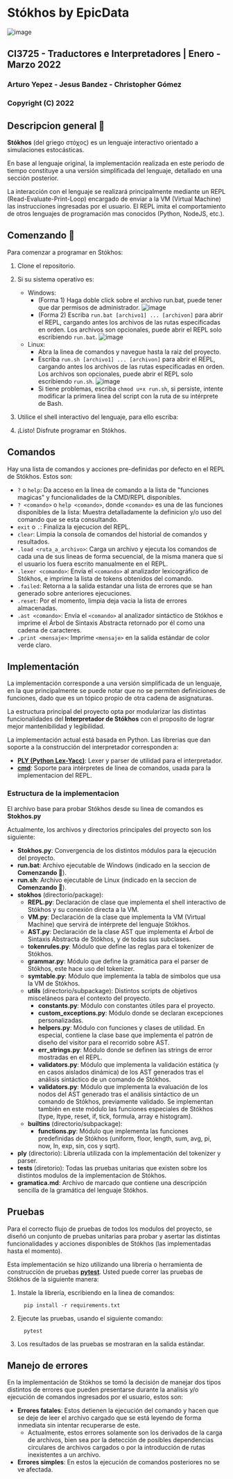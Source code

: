 # Stókhos by EpicData

![image](https://user-images.githubusercontent.com/60492166/166131136-4bdcac4d-56a6-44dd-9efd-98b251b5f35a.png)

## CI3725 - Traductores e Interpretadores | Enero - Marzo 2022

### Arturo Yepez - Jesus Bandez - Christopher Gómez

### Copyright (C) 2022

## Descripcion general 📃

**Stókhos** (del griego στόχος) es un lenguaje interactivo orientado a simulaciones estocásticas.

En base al lenguaje original, la implementación realizada en este periodo de tiempo constituye a una versión simplificada del lenguaje, detallado en una sección posterior.

La interacción con el lenguaje se realizará principalmente mediante un REPL (Read-Evaluate-Print-Loop) encargado de enviar a la VM (Virtual Machine) las instrucciones ingresadas por el usuario. El REPL imita el comportamiento de otros lenguajes de programación mas conocidos (Python, NodeJS, etc.).

## Comenzando 🔧

Para comenzar a programar en Stókhos:

1. Clone el repositorio.
2. Si su sistema operativo es:
     - Windows:
        - (Forma 1) Haga doble click sobre el archivo run.bat, puede tener que dar permisos de administrador.
        ![image](https://user-images.githubusercontent.com/60492166/166130379-7165e12d-8aba-4a44-91ee-b48f3866e425.png)
        - (Forma 2) Escriba `run.bat [archivo1] ... [archivon]` para abrir el REPL, cargando antes los archivos de las rutas especificadas en orden. Los archivos son opcionales, puede abrir el REPL solo escribiendo `run.bat`.
        ![image](https://user-images.githubusercontent.com/60492166/166130282-bd4411a7-2ede-4cb6-aa35-2d1e1405addb.png)
     - Linux:
        - Abra la linea de comandos y navegue hasta la raiz del proyecto.
        - Escriba `run.sh [archivo1] ... [archivon]` para abrir el REPL, cargando antes los archivos de las rutas especificadas en orden. Los archivos son opcionales, puede abrir el REPL solo escribiendo `run.sh`.
        ![image](https://user-images.githubusercontent.com/60492166/166130248-daee20e2-4d7e-4d7d-8743-3bb58a6fbbb2.png)
        - Si tiene problemas, escriba `chmod u+x run.sh`, si persiste, intente modificar la primera línea del script con la ruta de su intérprete de Bash.

5. Utilice el shell interactivo del lenguaje, para ello escriba:

    

4. ¡Listo! Disfrute programar en Stókhos.

## Comandos

Hay una lista de comandos y acciones pre-definidas por defecto en el REPL de Stókhos. Estos son:

* `?` o `help`: Da acceso en la linea de comando a la lista de "funciones magicas" y funcionalidades de la CMD/REPL disponibles.
* `? <comando>` o `help <comando>`, donde `<comando>` es una de las funciones disponibles de la lista: Muestra detalladamente la definicion y/o uso del comando que se esta consultando.
* `exit` o `.`: Finaliza la ejecucion del REPL.
* `clear`: Limpia la consola de comandos del historial de comandos y resultados.
* `.load <ruta_a_archivo>`: Carga un archivo y ejecuta los comandos de cada una de sus lineas de forma secuencial, de la misma manera que si el usuario los fuera escrito manualmente en el REPL.
* `.lexer <comando>`: Envía el `<comando>` al analizador lexicográfico de Stókhos, e imprime la lista de tokens obtenidos del comando.
* `.failed`: Retorna a la salida estandar una lista de errores que se han generado sobre anteriores ejecuciones.
* `.reset`: Por el momento, limpia deja vacia la lista de errores almacenadas.
* `.ast <comando>`: Envía el `<comando>` al analizador sintáctico de Stókhos e imprime el Árbol de Sintaxis Abstracta retornado por él como una cadena de caracteres.
* `.print <mensaje>`: Imprime `<mensaje>` en la salida estándar de color verde claro.

## Implementación

La implementación corresponde a una versión simplificada de un lenguaje, en la que principalmente se puede notar que no se permiten definiciones de funciones, dado que es un tópico propio de otra cadena de asignaturas.

La estructura principal del proyecto opta por modularizar las distintas funcionalidades del **Interpretador de Stókhos** con el proposito de lograr mejor mantenibilidad y legibilidad.

La implementación actual está basada en Python. Las librerias que dan soporte a la construcción del interpretador corresponden a:

* [**PLY (Python Lex-Yacc)**](https://github.com/dabeaz/ply): Lexer y parser de utilidad para el interpretador.
* [**cmd**](https://docs.python.org/3/library/cmd.html): Soporte para intérpretes de línea de comandos, usada para la implementacion del REPL.

### Estructura de la implementacion

El archivo base para probar Stókhos desde su linea de comandos es **Stokhos.py**

Actualmente, los archivos y directorios principales del proyecto son los siguiente:

* **Stokhos.py**: Convergencia de los distintos módulos para la ejecución del proyecto.
* **run.bat**: Archivo ejecutable de Windows (indicado en la seccion de **Comenzando 🔧**).
* **run.sh**: Archivo ejecutable de Linux (indicado en la seccion de **Comenzando 🔧**).
* **stokhos** (directorio/package):
  * **REPL.py**: Declaración de clase que implementa el shell interactivo de Stókhos y su conexión directa a la VM.
  * **VM.py**: Declaración de la clase que implementa la VM (Virtual Machine) que servirá de intérprete del lenguaje Stókhos.
  * **AST.py**: Declaración de la clase AST que implementa el Árbol de Sintaxis Abstracta de Stókhos, y de todas sus subclases.
  * **tokenrules.py**: Módulo que define las reglas para el tokenizer de Stókhos.
  * **grammar.py**: Módulo que define la gramática para el parser de Stókhos, este hace uso del tokenizer.
  * **symtable.py**: Módulo que implementa la tabla de símbolos que usa la VM de Stókhos.
  * **utils** (directorio/subpackage): Distintos scripts de objetivos misceláneos para el contexto del proyecto.
    * **constants.py**: Módulo con constantes útiles para el proyecto.
    * **custom_exceptions.py**: Módulo donde se declaran excepciones personalizadas.
    * **helpers.py**: Módulo con funciones y clases de utilidad. En especial, contiene la clase base que implementa el patrón de diseño del visitor para el recorrido sobre AST.
    * **err_strings.py**: Módulo donde se definen las strings de error mostradas en el REPL.
    * **validators.py**: Módulo que implementa la validación estática (y en casos aislados dinámica) de los AST generados tras el análisis sintáctico de un comando de Stókhos.
    * **validators.py**: Módulo que implementa la evaluación de los nodos del AST generado tras el análisis sintáctico de un comando de Stókhos, previamente validado. Se implementan también en este módulo las funciones especiales de Stókhos (type, ltype, reset, if, tick, formula, array e histogram).
  * **builtins** (directorio/subpackage):
    * **functions.py**: Módulo que implementa las funciones predefinidas de Stókhos (uniform, floor, length, sum, avg, pi, now, ln, exp, sin, cos y sqrt).
* **ply** (directorio): Librería utilizada con la implementación del tokenizer y parser.
* **tests** (diretorio): Todas las pruebas unitarias que existen sobre los distintos modulos de la implementacion de Stókhos.
* **gramatica.md**: Archivo de marcado que contiene una descripción sencilla de la gramática del lenguaje Stókhos.

## Pruebas

Para el correcto flujo de pruebas de todos los modulos del proyecto, se diseñó un conjunto de pruebas unitarias para probar y asertar las distintas funcionalidades y acciones disponibles de Stókhos (las implementadas hasta el momento).

Esta implementación se hizo utilizando una librería o herramienta de construcción de pruebas [**pytest**](https://docs.pytest.org/en/7.1.x/). Usted puede correr las pruebas de Stókhos de la siguiente manera:

1. Instale la librería, escribiendo en la linea de comandos:

    ```_
      pip install -r requirements.txt
    ```

2. Ejecute las pruebas, usando el siguiente comando:

    ```_
      pytest
    ```

3. Los resultados de las pruebas se mostraran en la salida estándar.

## Manejo de errores

En la implementación de Stókhos se tomó la decisión de manejar dos tipos distintos de errores que pueden presentarse durante la analisis y/o ejecución de comandos ingresados por el usuario, estos son:

* **Errores fatales**: Estos detienen la ejecución del comando y hacen que se deje de leer el archivo cargado que se está leyendo de forma inmediata sin intentar recuperarse de este.
  * Actualmente, estos errores solamente son los derivados de la carga de archivos, bien sea por la detección de posibles dependencias circulares de archivos cargados o por la introducción de rutas inexistentes a un archivo.
* **Errores simples**: En estos la ejecución de comandos posteriores no se ve afectada.
